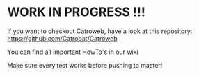 WORK IN PROGRESS !!!
====================

If you want to checkout Catroweb, have a look at this repository: https://github.com/Catrobat/Catroweb

You can find all important HowTo's in our [wiki](https://github.com/Catrobat/Catroweb-Symfony/wiki)

Make sure every test works before pushing to master!

